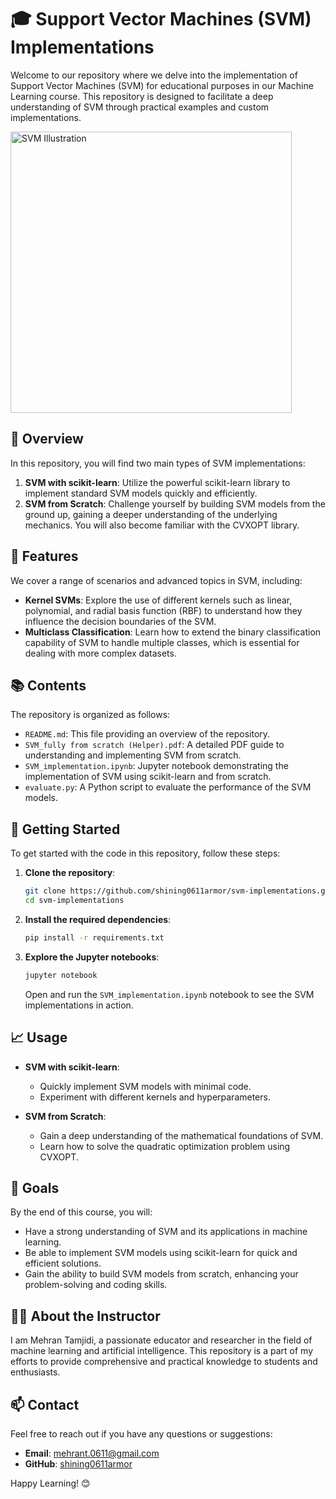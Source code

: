 # 🎓 Support Vector Machines (SVM) Implementations

Welcome to our repository where we delve into the implementation of Support Vector Machines (SVM) for educational purposes in our Machine Learning course. This repository is designed to facilitate a deep understanding of SVM through practical examples and custom implementations.

<img src="https://github.com/user-attachments/assets/31b4a196-7150-4b79-a442-4ea88bab6bfe" alt="SVM Illustration" width="450"/>

## 📄 Overview

In this repository, you will find two main types of SVM implementations:

1. **SVM with scikit-learn**: Utilize the powerful scikit-learn library to implement standard SVM models quickly and efficiently.
2. **SVM from Scratch**: Challenge yourself by building SVM models from the ground up, gaining a deeper understanding of the underlying mechanics. You will also become familiar with the CVXOPT library.

## 🌟 Features

We cover a range of scenarios and advanced topics in SVM, including:

- **Kernel SVMs**: Explore the use of different kernels such as linear, polynomial, and radial basis function (RBF) to understand how they influence the decision boundaries of the SVM.
- **Multiclass Classification**: Learn how to extend the binary classification capability of SVM to handle multiple classes, which is essential for dealing with more complex datasets.

## 📚 Contents

The repository is organized as follows:

- `README.md`: This file providing an overview of the repository.
- `SVM_fully from scratch (Helper).pdf`: A detailed PDF guide to understanding and implementing SVM from scratch.
- `SVM_implementation.ipynb`: Jupyter notebook demonstrating the implementation of SVM using scikit-learn and from scratch.
- `evaluate.py`: A Python script to evaluate the performance of the SVM models.

## 🚀 Getting Started

To get started with the code in this repository, follow these steps:

1. **Clone the repository**:
    ```sh
    git clone https://github.com/shining0611armor/svm-implementations.git
    cd svm-implementations
    ```

2. **Install the required dependencies**:
    ```sh
    pip install -r requirements.txt
    ```

3. **Explore the Jupyter notebooks**:
    ```sh
    jupyter notebook
    ```
    Open and run the `SVM_implementation.ipynb` notebook to see the SVM implementations in action.

## 📈 Usage

- **SVM with scikit-learn**:
  - Quickly implement SVM models with minimal code.
  - Experiment with different kernels and hyperparameters.

- **SVM from Scratch**:
  - Gain a deep understanding of the mathematical foundations of SVM.
  - Learn how to solve the quadratic optimization problem using CVXOPT.

## 🎯 Goals

By the end of this course, you will:
- Have a strong understanding of SVM and its applications in machine learning.
- Be able to implement SVM models using scikit-learn for quick and efficient solutions.
- Gain the ability to build SVM models from scratch, enhancing your problem-solving and coding skills.


## 👩‍🏫 About the Instructor

I am Mehran Tamjidi, a passionate educator and researcher in the field of machine learning and artificial intelligence. This repository is a part of my efforts to provide comprehensive and practical knowledge to students and enthusiasts.

## 📫 Contact

Feel free to reach out if you have any questions or suggestions:
- **Email**: mehrant.0611@gmail.com
- **GitHub**: [shining0611armor](https://github.com/shining0611armor)



Happy Learning! 😊
